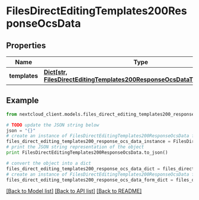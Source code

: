 # FilesDirectEditingTemplates200ResponseOcsData


## Properties
Name | Type | Description | Notes
------------ | ------------- | ------------- | -------------
**templates** | [**Dict[str, FilesDirectEditingTemplates200ResponseOcsDataTemplatesValue]**](FilesDirectEditingTemplates200ResponseOcsDataTemplatesValue.md) |  | 

## Example

```python
from nextcloud_client.models.files_direct_editing_templates200_response_ocs_data import FilesDirectEditingTemplates200ResponseOcsData

# TODO update the JSON string below
json = "{}"
# create an instance of FilesDirectEditingTemplates200ResponseOcsData from a JSON string
files_direct_editing_templates200_response_ocs_data_instance = FilesDirectEditingTemplates200ResponseOcsData.from_json(json)
# print the JSON string representation of the object
print FilesDirectEditingTemplates200ResponseOcsData.to_json()

# convert the object into a dict
files_direct_editing_templates200_response_ocs_data_dict = files_direct_editing_templates200_response_ocs_data_instance.to_dict()
# create an instance of FilesDirectEditingTemplates200ResponseOcsData from a dict
files_direct_editing_templates200_response_ocs_data_form_dict = files_direct_editing_templates200_response_ocs_data.from_dict(files_direct_editing_templates200_response_ocs_data_dict)
```
[[Back to Model list]](../README.md#documentation-for-models) [[Back to API list]](../README.md#documentation-for-api-endpoints) [[Back to README]](../README.md)


